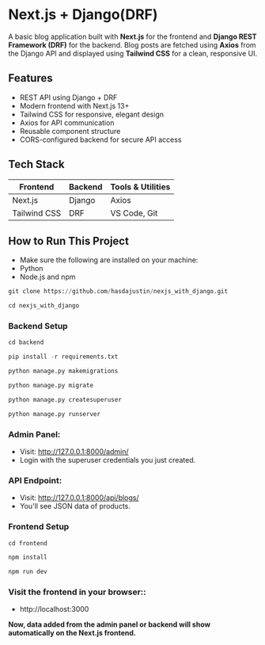 # Next.js + Django(DRF)

A basic blog application built with **Next.js** for the frontend and **Django REST Framework (DRF)** for the backend. Blog posts are fetched using **Axios** from the Django API and displayed using **Tailwind CSS** for a clean, responsive UI.

##  Features

-  REST API using Django + DRF
-  Modern frontend with Next.js 13+
-  Tailwind CSS for responsive, elegant design
-  Axios for API communication
-  Reusable component structure
-  CORS-configured backend for secure API access

## Tech Stack
| **Frontend** | **Backend** | **Tools & Utilities** |
|--------------|-------------|------------------------|
| Next.js      | Django      | Axios                  |
| Tailwind CSS | DRF         | VS Code, Git           |


## How to Run This Project
- Make sure the following are installed on your machine:
- Python
- Node.js and npm

```python
git clone https://github.com/hasdajustin/nexjs_with_django.git
```
```python
cd nexjs_with_django
```
### Backend Setup
```python
cd backend
```
```python
pip install -r requirements.txt
```
```python
python manage.py makemigrations
```
```python
python manage.py migrate
```
```python
python manage.py createsuperuser
```
```python
python manage.py runserver
```
### Admin Panel:
- Visit: http://127.0.0.1:8000/admin/
- Login with the superuser credentials you just created.
### API Endpoint:
- Visit: http://127.0.0.1:8000/api/blogs/
- You'll see JSON data of products.

### Frontend Setup
```python
cd frontend
```
```python
npm install
```
```python
npm run dev
```
### Visit the frontend in your browser::
- http://localhost:3000

**Now, data added from the admin panel or backend will show automatically on the Next.js frontend.**
